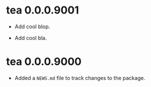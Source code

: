 <!-- NEWS.md is maintained by https://cynkra.github.io/fledge/, do not edit -->

# tea 0.0.0.9001

- Add cool blop.

- Add cool bla.


# tea 0.0.0.9000

- Added a `NEWS.md` file to track changes to the package.


